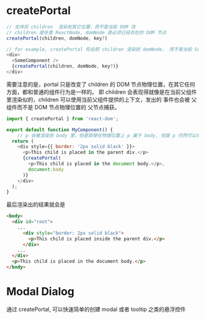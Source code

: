 # createPortal
```js
// 支持将 children  渲染到其它位置，而不是当前 DOM 流
// children 是任意 ReactNode, domNode 是必须已经存在的 DOM 节点
createPortal(children, domNode, key?)

// for example, createPortal 将会把 children 渲染到 domNode， 而不是当前 SomeComponent 旁边
<div>
  <SomeComponent />
  {createPortal(children, domNode, key?)}
</div>
```
需要注意的是，portal 只是改变了 children 的 DOM 节点物理位置，在其它任何方面，都和普通的组件行为是一样的。 
即 children 会表现得就像是在当前父组件里渲染似的，children 可以使用当前父组件提供的上下文，发出的 事件也会被 父组件而不是 DOM 节点物理位置的 父节点捕获。  
```js
import { createPortal } from 'react-dom';

export default function MyComponent() {
    // p 会被渲染到 body 里，但是即使在物理位置上 p 属于 body, 但是 p 仍然可以使用 MyComponent 提供的上下文，p 里发生的事件也会传递给 MyComponent 而不是 body
  return (
    <div style={{ border: '2px solid black' }}>
      <p>This child is placed in the parent div.</p>
      {createPortal(
        <p>This child is placed in the document body.</p>,
        document.body
      )}
    </div>
  );
}
```
最后渲染出的结果就会是
```html
<body>
  <div id="root">
    ...
      <div style="border: 2px solid black">
        <p>This child is placed inside the parent div.</p>
      </div>
    ...
  </div>
  <p>This child is placed in the document body.</p>
</body>
```
# Modal Dialog
通过 createPortal, 可以快速简单的创建 modal 或者 tooltip 之类的悬浮控件

